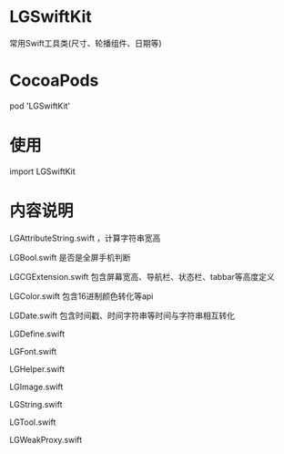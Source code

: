 # LGSwiftKit
常用Swift工具类(尺寸、轮播组件、日期等)

# CocoaPods
pod 'LGSwiftKit'

# 使用
import LGSwiftKit

# 内容说明
LGAttributeString.swift ，计算字符串宽高

LGBool.swift  是否是全屏手机判断

LGCGExtension.swift  包含屏幕宽高、导航栏、状态栏、tabbar等高度定义

LGColor.swift  包含16进制颜色转化等api

LGDate.swift 包含时间戳、时间字符串等时间与字符串相互转化

LGDefine.swift

LGFont.swift 

LGHelper.swift

LGImage.swift

LGString.swift

LGTool.swift

LGWeakProxy.swift

